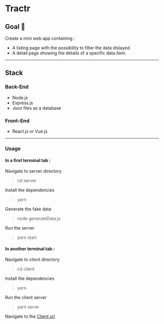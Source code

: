 # Tractr

## Goal :muscle:
Create a mini web app containing : 
* A listing page with the possibility to filter the data dislayed.
* A detail page showing the details of a specific data item.

___
  
## Stack

### Back-End
* Node.js
* Express.js
* Json files as a database

### Front-End
* React.js or Vue.js

___

### Usage

#### In a first terminal tab :

Navigate to server directory
> cd server

Install the dependencies
> yarn

Generate the fake data
> node generateData.js

Run the server
> yarn start

#### In another terminal tab :

Navigate to client directory
> cd client

Install the dependencies
> yarn

Run the client server
> yarn serve

Navigate to the [Client url](http://localhost:8080)